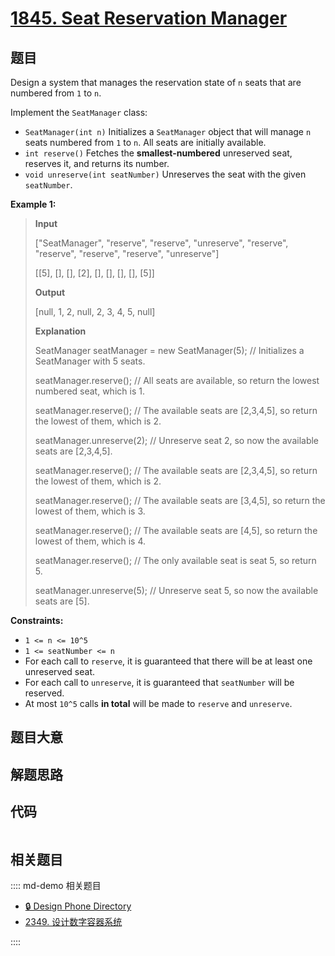 # [1845. Seat Reservation Manager](https://leetcode.com/problems/seat-reservation-manager/)

## 题目

Design a system that manages the reservation state of `n` seats that are
numbered from `1` to `n`.

Implement the `SeatManager` class:

- `SeatManager(int n)` Initializes a `SeatManager` object that will manage `n` seats numbered from `1` to `n`. All seats are initially available.
- `int reserve()` Fetches the **smallest-numbered** unreserved seat, reserves it, and returns its number.
- `void unreserve(int seatNumber)` Unreserves the seat with the given `seatNumber`.

**Example 1:**

> **Input**
>
> ["SeatManager", "reserve", "reserve", "unreserve", "reserve", "reserve", "reserve", "reserve", "unreserve"]
>
> [[5], [], [], [2], [], [], [], [], [5]]
>
> **Output**
>
> [null, 1, 2, null, 2, 3, 4, 5, null]
>
> **Explanation**
>
> SeatManager seatManager = new SeatManager(5); // Initializes a SeatManager with 5 seats.
>
> seatManager.reserve(); // All seats are available, so return the lowest numbered seat, which is 1.
>
> seatManager.reserve(); // The available seats are [2,3,4,5], so return the lowest of them, which is 2.
>
> seatManager.unreserve(2); // Unreserve seat 2, so now the available seats are [2,3,4,5].
>
> seatManager.reserve(); // The available seats are [2,3,4,5], so return the lowest of them, which is 2.
>
> seatManager.reserve(); // The available seats are [3,4,5], so return the lowest of them, which is 3.
>
> seatManager.reserve(); // The available seats are [4,5], so return the lowest of them, which is 4.
>
> seatManager.reserve(); // The only available seat is seat 5, so return 5.
>
> seatManager.unreserve(5); // Unreserve seat 5, so now the available seats are [5].

**Constraints:**

- `1 <= n <= 10^5`
- `1 <= seatNumber <= n`
- For each call to `reserve`, it is guaranteed that there will be at least one unreserved seat.
- For each call to `unreserve`, it is guaranteed that `seatNumber` will be reserved.
- At most `10^5` calls **in total** will be made to `reserve` and `unreserve`.

## 题目大意

## 解题思路

## 代码

```javascript

```

## 相关题目

:::: md-demo 相关题目

- [🔒 Design Phone Directory](https://leetcode.com/problems/design-phone-directory)
- [2349. 设计数字容器系统](https://leetcode.com/problems/design-a-number-container-system)

::::
